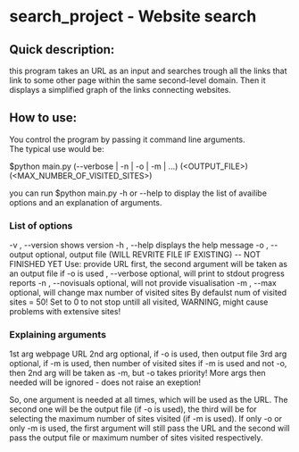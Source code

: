 
# search_project - Website search

## Quick description:
this program takes an URL as an input and searches trough all the links that link to some other page within the same second-level domain. Then it displays a simplified graph of the links connecting websites.
  
## How to use:
You control the program by passing it command line arguments.  
The typical use would be:

$python main.py (--verbose | -n | -o | -m | ...) <URL> (<OUTPUT_FILE>) (<MAX_NUMBER_OF_VISITED_SITES>)

you can run $python main.py -h or --help to display the list of availibe options and an explanation of arguments.

### List of options

-v , --version      shows version
-h , --help         displays the help message
-o , --output       optional, output file (WILL REVRITE FILE IF EXISTING) -- NOT FINISHED YET
                    Use: provide URL first, the second argument will be taken as an output file if -o is used
    , --verbose     optional, will print to stdout progress reports
-n , --novisuals    optional, will not provide visualisation
-m , --max          optional, will change max number of visited sites
                    By defaulst num of visited sites = 50!
                    Set to 0 to not stop untill all visited, WARNING, might cause problems with extensive sites!

### Explaining arguments

1st arg             webpage URL
2nd arg             optional, if -o is used, then output file
3rd arg             optional, if -m is used, then number of visited sites
                    if -m is used and not -o, then 2nd arg will be taken as -m, but -o takes priority!
More args then needed will be ignored - does not raise an exeption!

So, one argument is needed at all times, which will be used as the URL. The second one will be the output file (if -o is used), the third will be for selecting the maximum number of sites visited (if -m is used). If only -o or only -m is used, the first argument will still pass the URL and the second will pass the output file or maximum number of sites visited respectively.